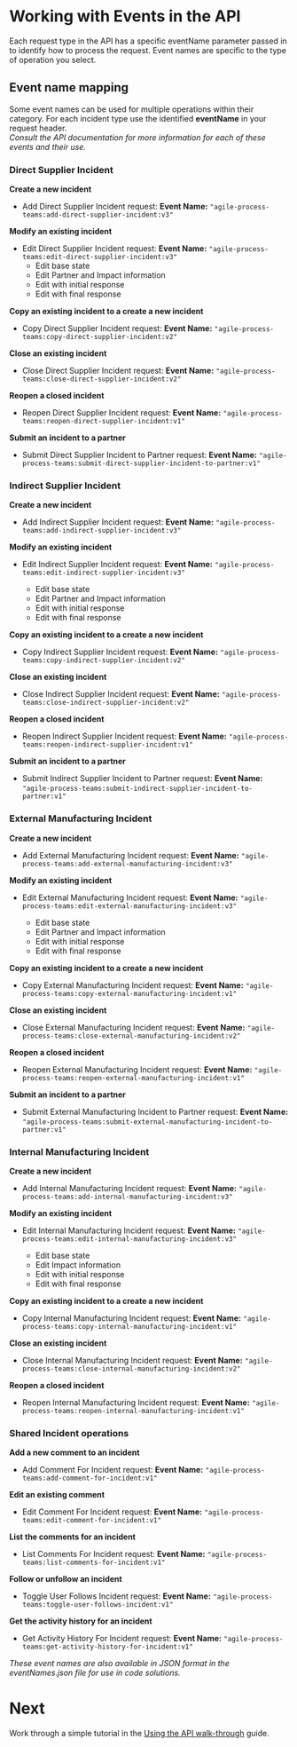 # Working with Events in the API

Each request type in the API has a specific eventName parameter passed in to identify how to process the request.  Event names are specific to the type of operation you select.

## Event name mapping  

Some event names can be used for multiple operations within their category.  For each incident type use the identified **eventName** in your request header.  
*Consult the API documentation for more information for each of these events and their use.*

### Direct Supplier Incident  

**Create a new incident**  

- Add Direct Supplier Incident request:	**Event Name:**	```"agile-process-teams:add-direct-supplier-incident:v3"```  

**Modify an existing incident**  

- Edit Direct Supplier Incident request:	**Event Name:**	```"agile-process-teams:edit-direct-supplier-incident:v3"```  
    - Edit base state
    - Edit Partner and Impact information
    - Edit with initial response
    - Edit with final response

**Copy an existing incident to a create a new incident**  

- Copy Direct Supplier Incident request:	**Event Name:**	```"agile-process-teams:copy-direct-supplier-incident:v2"```  

**Close an existing incident**  

- Close Direct Supplier Incident request:	**Event Name:**	```"agile-process-teams:close-direct-supplier-incident:v2"```  

**Reopen a closed incident**  

- Reopen Direct Supplier Incident request:	**Event Name:**	```"agile-process-teams:reopen-direct-supplier-incident:v1"```  

**Submit an incident to a partner**  

- Submit Direct Supplier Incident to Partner request:	**Event Name:**	```"agile-process-teams:submit-direct-supplier-incident-to-partner:v1"```  

### Indirect Supplier Incident  

**Create a new incident**  

- Add Indirect Supplier Incident request:	**Event Name:**	```"agile-process-teams:add-indirect-supplier-incident:v3"```  

**Modify an existing incident**  

- Edit Indirect Supplier Incident request:	**Event Name:**	```"agile-process-teams:edit-indirect-supplier-incident:v3"```  

    - Edit base state
    - Edit Partner and Impact information
    - Edit with initial response
    - Edit with final response

**Copy an existing incident to a create a new incident**  

- Copy Indirect Supplier Incident request:	**Event Name:**	```"agile-process-teams:copy-indirect-supplier-incident:v2"```  

**Close an existing incident**  

- Close Indirect Supplier Incident request:	**Event Name:**	```"agile-process-teams:close-indirect-supplier-incident:v2"```  

**Reopen a closed incident**  

- Reopen Indirect Supplier Incident request:	**Event Name:**	```"agile-process-teams:reopen-indirect-supplier-incident:v1"```  

**Submit an incident to a partner**  

- Submit Indirect Supplier Incident to Partner request:	**Event Name:**	```"agile-process-teams:submit-indirect-supplier-incident-to-partner:v1"```  

### External Manufacturing Incident  

**Create a new incident**  

- Add External Manufacturing Incident request:	**Event Name:**	```"agile-process-teams:add-external-manufacturing-incident:v3"```  

**Modify an existing incident**  

- Edit External Manufacturing Incident request:	**Event Name:**	```"agile-process-teams:edit-external-manufacturing-incident:v3"```  

    - Edit base state
    - Edit Partner and Impact information
    - Edit with initial response
    - Edit with final response

**Copy an existing incident to a create a new incident**  

- Copy External Manufacturing Incident request:	**Event Name:**	```"agile-process-teams:copy-external-manufacturing-incident:v1"```  

**Close an existing incident**  

- Close External Manufacturing Incident request:	**Event Name:**	```"agile-process-teams:close-external-manufacturing-incident:v2"```  

**Reopen a closed incident**  

- Reopen External Manufacturing Incident request:	**Event Name:**	```"agile-process-teams:reopen-external-manufacturing-incident:v1"```  

**Submit an incident to a partner**  

- Submit External Manufacturing Incident to Partner request:	**Event Name:**	```"agile-process-teams:submit-external-manufacturing-incident-to-partner:v1"```  

### Internal Manufacturing Incident  

**Create a new incident**  

- Add Internal Manufacturing Incident request:	**Event Name:**	```"agile-process-teams:add-internal-manufacturing-incident:v3"```  

**Modify an existing incident**  

- Edit Internal Manufacturing Incident request:	**Event Name:**	```"agile-process-teams:edit-internal-manufacturing-incident:v3"```  

    - Edit base state
    - Edit Impact information
    - Edit with initial response
    - Edit with final response

**Copy an existing incident to a create a new incident**  

- Copy Internal Manufacturing Incident request:	**Event Name:**	```"agile-process-teams:copy-internal-manufacturing-incident:v1"```  

**Close an existing incident**  

- Close Internal Manufacturing Incident request:	**Event Name:**	```"agile-process-teams:close-internal-manufacturing-incident:v2"```  

**Reopen a closed incident**  

- Reopen Internal Manufacturing Incident request:	**Event Name:**	```"agile-process-teams:reopen-internal-manufacturing-incident:v1"```  

### Shared Incident operations  

**Add a new comment to an incident**

- Add Comment For Incident request:	**Event Name:**	
```"agile-process-teams:add-comment-for-incident:v1"```  

**Edit an existing comment**

- Edit Comment For Incident request:	**Event Name:**	
```"agile-process-teams:edit-comment-for-incident:v1"```  

**List the comments for an incident**

- List Comments For Incident request:	**Event Name:**	```"agile-process-teams:list-comments-for-incident:v1"```  

**Follow or unfollow an incident**

- Toggle User Follows Incident request:	**Event Name:**	```"agile-process-teams:toggle-user-follows-incident:v1"```  

**Get the activity history for an incident**

- Get Activity History For Incident request:	**Event Name:**	```"agile-process-teams:get-activity-history-for-incident:v1"```  

*These event names are also available in JSON format in the eventNames.json file for use in code solutions.*

# Next  

Work through a simple tutorial in the [Using the API walk-through](UsingTheAPI.MD) guide.  
